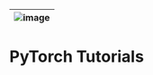 |![image](https://github.com/Royal-526/PyTorch-Tutorials/blob/master/pytorch.png)|
|---|

# PyTorch Tutorials
